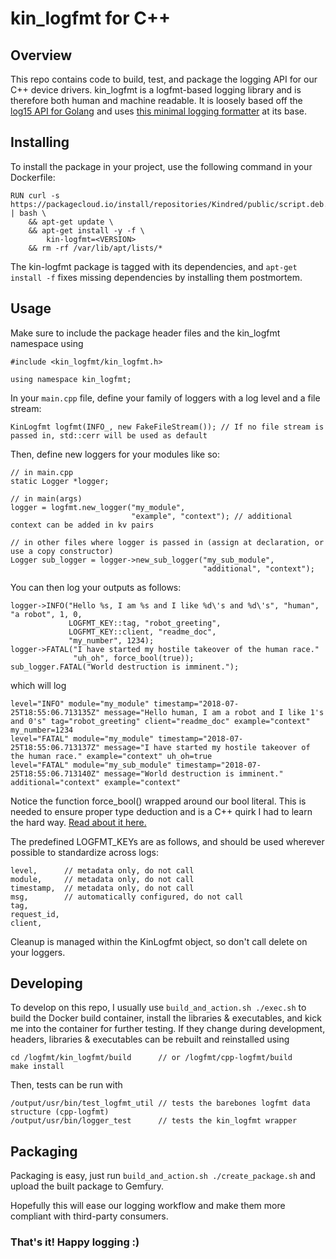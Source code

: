 # kin_logfmt for C++

## Overview 

This repo contains code to build, test, and package the logging API for our C++ device
drivers. kin_logfmt is a logfmt-based logging library and is therefore both human and machine
readable. It is loosely based off the [log15 API for
Golang](https://github.com/inconshreveable/log15) and uses [this minimal logging
formatter](https://github.com/kaidoe/cpp-logfmt) at its base.

## Installing

To install the package in your project, use the following command in your Dockerfile:
```
RUN curl -s https://packagecloud.io/install/repositories/Kindred/public/script.deb.sh | bash \
    && apt-get update \
    && apt-get install -y -f \
        kin-logfmt=<VERSION>
    && rm -rf /var/lib/apt/lists/*
```

The kin-logfmt package is tagged with its dependencies, and `apt-get install -f` fixes missing dependencies by installing them postmortem.

## Usage

Make sure to include the package header files and the kin_logfmt namespace using
```
#include <kin_logfmt/kin_logfmt.h>

using namespace kin_logfmt;
```

In your `main.cpp` file, define your family of loggers with a log level and a file stream:
```
KinLogfmt logfmt(INFO_, new FakeFileStream()); // If no file stream is passed in, std::cerr will be used as default
```

Then, define new loggers for your modules like so:
```
// in main.cpp
static Logger *logger;

// in main(args)
logger = logfmt.new_logger("my_module",
                           "example", "context"); // additional context can be added in kv pairs

// in other files where logger is passed in (assign at declaration, or use a copy constructor)
Logger sub_logger = logger->new_sub_logger("my_sub_module",
                                           "additional", "context");
```

You can then log your outputs as follows:
```
logger->INFO("Hello %s, I am %s and I like %d\'s and %d\'s", "human", "a robot", 1, 0,
             LOGFMT_KEY::tag, "robot_greeting",
             LOGFMT_KEY::client, "readme_doc",
             "my_number", 1234);
logger->FATAL("I have started my hostile takeover of the human race."
              "uh_oh", force_bool(true));
sub_logger.FATAL("World destruction is imminent.");
```
which will log
```
level="INFO" module="my_module" timestamp="2018-07-25T18:55:06.713135Z" message="Hello human, I am a robot and I like 1's and 0's" tag="robot_greeting" client="readme_doc" example="context" my_number=1234
level="FATAL" module="my_module" timestamp="2018-07-25T18:55:06.713137Z" message="I have started my hostile takeover of the human race." example="context" uh_oh=true
level="FATAL" module="my_sub_module" timestamp="2018-07-25T18:55:06.713140Z" message="World destruction is imminent." additional="context" example="context"
```

Notice the function force_bool() wrapped around our bool literal. This
is needed to ensure proper type deduction and is a C++ quirk I had to
learn the hard way. [Read about it
here.](https://stackoverflow.com/questions/13268608/boostvariant-why-is-const-char-converted-to-bool)

The predefined LOGFMT_KEYs are as follows, and should be used wherever possible to standardize across logs:
```
level,      // metadata only, do not call
module,     // metadata only, do not call
timestamp,  // metadata only, do not call
msg,        // automatically configured, do not call
tag,
request_id,
client,
```

Cleanup is managed within the KinLogfmt object, so don't call delete on your loggers.

## Developing

To develop on this repo, I usually use `build_and_action.sh ./exec.sh` to build the Docker build
container, install the libraries & executables, and kick me into the container for further
testing. If they change during development, headers, libraries & executables can be rebuilt and
reinstalled using
```
cd /logfmt/kin_logfmt/build      // or /logfmt/cpp-logfmt/build
make install
```
Then, tests can be run with
```
/output/usr/bin/test_logfmt_util // tests the barebones logfmt data structure (cpp-logfmt)
/output/usr/bin/logger_test      // tests the kin_logfmt wrapper
```

## Packaging

Packaging is easy, just run `build_and_action.sh ./create_package.sh` and upload the built package
to Gemfury.

Hopefully this will ease our logging workflow and make them more compliant with third-party consumers.

### That's it! Happy logging :)

